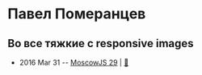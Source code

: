 # Павел Померанцев

## Во все тяжкие с responsive images
- 2016 Mar 31 -- [MoscowJS 29](https://www.youtube.com/watch?v=xmAMzLibHeo)  | [:notebook:](https://www.slideshare.net/moscowjs/responsive-images-moscowjs-29)  

